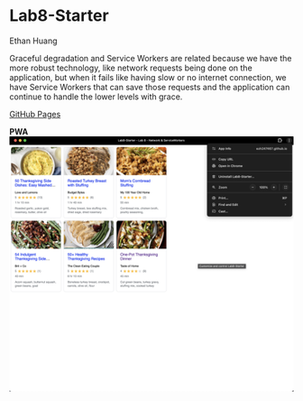 # Lab8-Starter
Ethan Huang

Graceful degradation and Service Workers are related because we have the more robust technology, like network requests being done on the application, but when it fails
like having slow or no internet connection, we have Service Workers that can save those requests and the application can continue to handle the lower levels with grace.

[GitHub Pages](https://ezh247467.github.io/Lab8-Starter/)

**PWA**
![](assets/images/pwa.png)